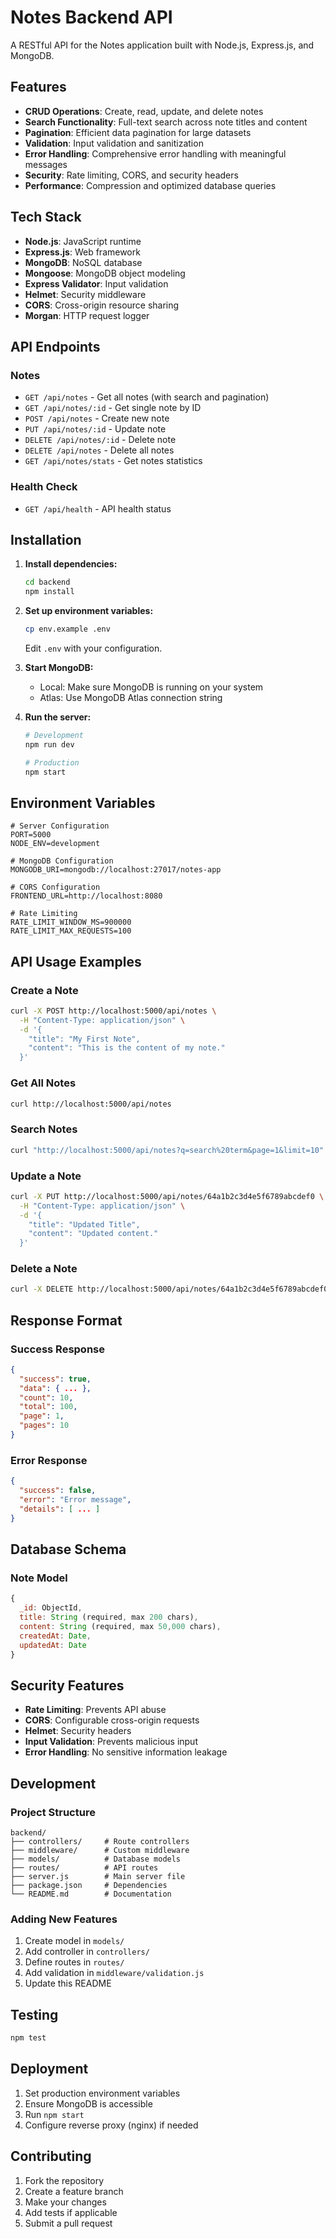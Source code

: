 # Notes Backend API

A RESTful API for the Notes application built with Node.js, Express.js, and MongoDB.

## Features

- **CRUD Operations**: Create, read, update, and delete notes
- **Search Functionality**: Full-text search across note titles and content
- **Pagination**: Efficient data pagination for large datasets
- **Validation**: Input validation and sanitization
- **Error Handling**: Comprehensive error handling with meaningful messages
- **Security**: Rate limiting, CORS, and security headers
- **Performance**: Compression and optimized database queries

## Tech Stack

- **Node.js**: JavaScript runtime
- **Express.js**: Web framework
- **MongoDB**: NoSQL database
- **Mongoose**: MongoDB object modeling
- **Express Validator**: Input validation
- **Helmet**: Security middleware
- **CORS**: Cross-origin resource sharing
- **Morgan**: HTTP request logger

## API Endpoints

### Notes
- `GET /api/notes` - Get all notes (with search and pagination)
- `GET /api/notes/:id` - Get single note by ID
- `POST /api/notes` - Create new note
- `PUT /api/notes/:id` - Update note
- `DELETE /api/notes/:id` - Delete note
- `DELETE /api/notes` - Delete all notes
- `GET /api/notes/stats` - Get notes statistics

### Health Check
- `GET /api/health` - API health status

## Installation

1. **Install dependencies:**
   ```bash
   cd backend
   npm install
   ```

2. **Set up environment variables:**
   ```bash
   cp env.example .env
   ```
   Edit `.env` with your configuration.

3. **Start MongoDB:**
   - Local: Make sure MongoDB is running on your system
   - Atlas: Use MongoDB Atlas connection string

4. **Run the server:**
   ```bash
   # Development
   npm run dev
   
   # Production
   npm start
   ```

## Environment Variables

```env
# Server Configuration
PORT=5000
NODE_ENV=development

# MongoDB Configuration
MONGODB_URI=mongodb://localhost:27017/notes-app

# CORS Configuration
FRONTEND_URL=http://localhost:8080

# Rate Limiting
RATE_LIMIT_WINDOW_MS=900000
RATE_LIMIT_MAX_REQUESTS=100
```

## API Usage Examples

### Create a Note
```bash
curl -X POST http://localhost:5000/api/notes \
  -H "Content-Type: application/json" \
  -d '{
    "title": "My First Note",
    "content": "This is the content of my note."
  }'
```

### Get All Notes
```bash
curl http://localhost:5000/api/notes
```

### Search Notes
```bash
curl "http://localhost:5000/api/notes?q=search%20term&page=1&limit=10"
```

### Update a Note
```bash
curl -X PUT http://localhost:5000/api/notes/64a1b2c3d4e5f6789abcdef0 \
  -H "Content-Type: application/json" \
  -d '{
    "title": "Updated Title",
    "content": "Updated content."
  }'
```

### Delete a Note
```bash
curl -X DELETE http://localhost:5000/api/notes/64a1b2c3d4e5f6789abcdef0
```

## Response Format

### Success Response
```json
{
  "success": true,
  "data": { ... },
  "count": 10,
  "total": 100,
  "page": 1,
  "pages": 10
}
```

### Error Response
```json
{
  "success": false,
  "error": "Error message",
  "details": [ ... ]
}
```

## Database Schema

### Note Model
```javascript
{
  _id: ObjectId,
  title: String (required, max 200 chars),
  content: String (required, max 50,000 chars),
  createdAt: Date,
  updatedAt: Date
}
```

## Security Features

- **Rate Limiting**: Prevents API abuse
- **CORS**: Configurable cross-origin requests
- **Helmet**: Security headers
- **Input Validation**: Prevents malicious input
- **Error Handling**: No sensitive information leakage

## Development

### Project Structure
```
backend/
├── controllers/     # Route controllers
├── middleware/      # Custom middleware
├── models/          # Database models
├── routes/          # API routes
├── server.js        # Main server file
├── package.json     # Dependencies
└── README.md        # Documentation
```

### Adding New Features

1. Create model in `models/`
2. Add controller in `controllers/`
3. Define routes in `routes/`
4. Add validation in `middleware/validation.js`
5. Update this README

## Testing

```bash
npm test
```

## Deployment

1. Set production environment variables
2. Ensure MongoDB is accessible
3. Run `npm start`
4. Configure reverse proxy (nginx) if needed

## Contributing

1. Fork the repository
2. Create a feature branch
3. Make your changes
4. Add tests if applicable
5. Submit a pull request
